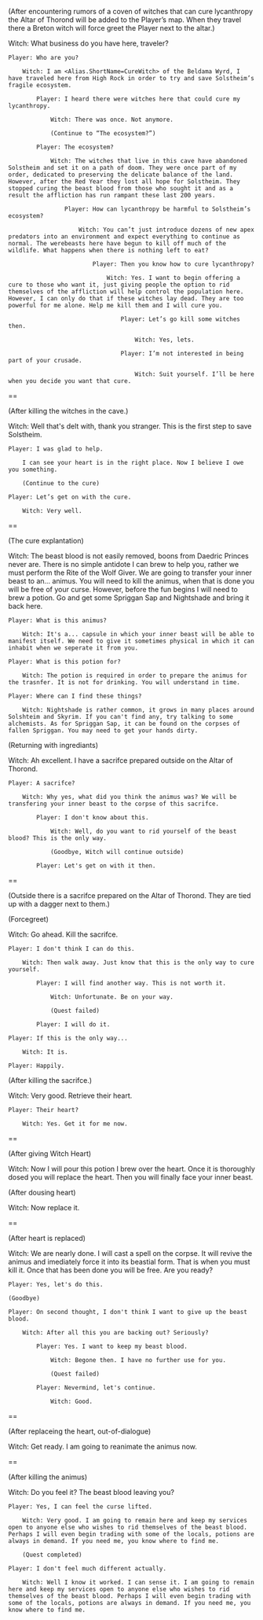 (After encountering rumors of a coven of witches that can cure lycanthropy the Altar of Thorond will be added to the Player’s map. When they travel there a Breton witch will force greet the Player next to the altar.)

Witch: What business do you have here, traveler?

    Player: Who are you?
    
		Witch: I am <Alias.ShortName=CureWitch> of the Beldama Wyrd, I have traveled here from High Rock in order to try and save Solstheim’s fragile ecosystem.
		
			Player: I heard there were witches here that could cure my lycanthropy.
			
				Witch: There was once. Not anymore.
				
				(Continue to “The ecosystem?”)
				
			Player: The ecosystem?
			
				Witch: The witches that live in this cave have abandoned Solstheim and set it on a path of doom. They were once part of my order, dedicated to preserving the delicate balance of the land. However, after the Red Year they lost all hope for Solstheim. They stopped curing the beast blood from those who sought it and as a result the affliction has run rampant these last 200 years.
				
					Player: How can lycanthropy be harmful to Solstheim’s ecosystem?
					
						Witch: You can’t just introduce dozens of new apex predators into an environment and expect everything to continue as normal. The werebeasts here have begun to kill off much of the wildlife. What happens when there is nothing left to eat?
						
							Player: Then you know how to cure lycanthropy?
							
								Witch: Yes. I want to begin offering a cure to those who want it, just giving people the option to rid themselves of the affliction will help control the population here. However, I can only do that if these witches lay dead. They are too powerful for me alone. Help me kill them and I will cure you.
								
									Player: Let’s go kill some witches then.
									
										Witch: Yes, lets.
										
									Player: I’m not interested in being part of your crusade.
									
										Witch: Suit yourself. I’ll be here when you decide you want that cure.

==

(After killing the witches in the cave.)

Witch: Well that's delt with, thank you stranger. This is the first step to save Solstheim.

	Player: I was glad to help.
	
		I can see your heart is in the right place. Now I believe I owe you something.
		
		(Continue to the cure)
	
	Player: Let’s get on with the cure.
	
		Witch: Very well.

==
		
(The cure explantation)

Witch: The beast blood is not easily removed, boons from Daedric Princes never are. There is no simple antidote I can brew to help you, rather we must perform the Rite of the Wolf Giver. We are going to transfer your inner beast to an... animus. You will need to kill the animus, when that is done you will be free of your curse. However, before the fun begins I will need to brew a potion. Go and get some Spriggan Sap and Nightshade and bring it back here.

	Player: What is this animus?
	
		Witch: It's a... capsule in which your inner beast will be able to manifest itself. We need to give it sometimes physical in which it can inhabit when we seperate it from you.
		
	Player: What is this potion for?
		
		Witch: The potion is required in order to prepare the animus for the trasnfer. It is not for drinking. You will understand in time.
		
	Player: Where can I find these things?
	
		Witch: Nightshade is rather common, it grows in many places around Solshteim and Skyrim. If you can't find any, try talking to some alchemists. As for Spriggan Sap, it can be found on the corpses of fallen Spriggan. You may need to get your hands dirty.
		
(Returning with ingrediants)

Witch: Ah excellent. I have a sacrifce prepared outside on the Altar of Thorond.

	Player: A sacrifce?
	
		Witch: Why yes, what did you think the animus was? We will be transfering your inner beast to the corpse of this sacrifce.
		
			Player: I don't know about this.
			
				Witch: Well, do you want to rid yourself of the beast blood? This is the only way.
				
				(Goodbye, Witch will continue outside)
				
			Player: Let's get on with it then.

==
			
(Outside there is a sacrifce prepared on the Altar of Thorond. They are tied up with a dagger next to them.)

(Forcegreet)

Witch: Go ahead. Kill the sacrifce.

	Player: I don't think I can do this.
	
		Witch: Then walk away. Just know that this is the only way to cure yourself.
		
			Player: I will find another way. This is not worth it.
			
				Witch: Unfortunate. Be on your way.
				
				(Quest failed)
				
			Player: I will do it.
	
	Player: If this is the only way...
	
		Witch: It is.
	
	Player: Happily.
	
(After killing the sacrifce.)

Witch: Very good. Retrieve their heart.

	Player: Their heart?
	
		Witch: Yes. Get it for me now.
		
==

(After giving Witch Heart)

Witch: Now I will pour this potion I brew over the heart. Once it is thoroughly dosed you will replace the heart. Then you will finally face your inner beast.

(After dousing heart)

Witch: Now replace it.

==

(After heart is replaced)
	
	
Witch: We are nearly done. I will cast a spell on the corpse. It will revive the animus and imediately force it into its beastial form. That is when you must kill it. Once that has been done you will be free. Are you ready?

	Player: Yes, let's do this.
	
	(Goodbye)
	
	Player: On second thought, I don't think I want to give up the beast blood.
	
		Witch: After all this you are backing out? Seriously?
		
			Player: Yes. I want to keep my beast blood.
			
				Witch: Begone then. I have no further use for you.
				
				(Quest failed)
			
			Player: Nevermind, let's continue.
			
				Witch: Good.
				
==

(After replaceing the heart, out-of-dialogue)

Witch: Get ready. I am going to reanimate the animus now.

==

(After killing the animus)

Witch: Do you feel it? The beast blood leaving you?

	Player: Yes, I can feel the curse lifted.
	
		Witch: Very good. I am going to remain here and keep my services open to anyone else who wishes to rid themselves of the beast blood. Perhaps I will even begin trading with some of the locals, potions are always in demand. If you need me, you know where to find me.
		
		(Quest completed)
	
	Player: I don't feel much different actually.
	
		Witch: Well I know it worked. I can sense it. I am going to remain here and keep my services open to anyone else who wishes to rid themselves of the beast blood. Perhaps I will even begin trading with some of the locals, potions are always in demand. If you need me, you know where to find me.